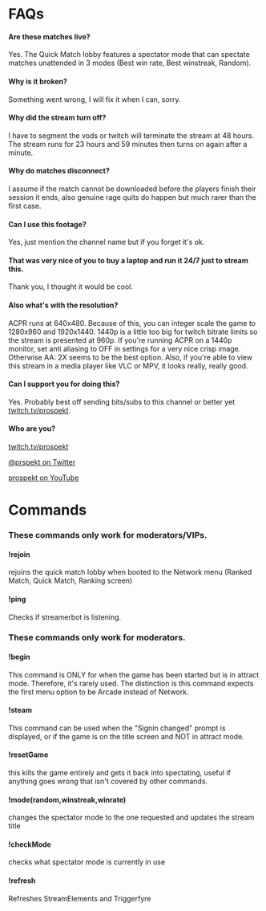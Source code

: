 # FAQs
#### Are these matches live?
Yes. The Quick Match lobby features a spectator mode that can spectate matches unattended in 3 modes (Best win rate, Best winstreak, Random).

#### Why is it broken?
Something went wrong, I will fix it when I can, sorry.

#### Why did the stream turn off?
I have to segment the vods or twitch will terminate the stream at 48 hours. The stream runs for 23 hours and 59 minutes then turns on again after a minute.

#### Why do matches disconnect?
I assume if the match cannot be downloaded before the players finish their session it ends, also genuine rage quits do happen but much rarer than the first case.

#### Can I use this footage?
Yes, just mention the channel name but if you forget it's ok.

#### That was very nice of you to buy a laptop and run it 24/7 just to stream this.
Thank you, I thought it would be cool.

#### Also what's with the resolution?
ACPR runs at 640x480. Because of this, you can integer scale the game to 1280x960 and 1920x1440. 1440p is a little too big for twitch bitrate limits so the stream is presented at 960p. If you're running ACPR on a 1440p monitor, set anti aliasing to OFF in settings for a very nice crisp image. Otherwise AA: 2X seems to be the best option. Also, if you're able to view this stream in a media player like VLC or MPV, it looks really, really good.

#### Can I support you for doing this?
Yes. Probably best off sending bits/subs to this channel or better yet [twitch.tv/prospekt](https://twitch.tv/prospekt).

#### Who are you?
[twitch.tv/prospekt](https://twitch.tv/prospekt)

[@prspekt on Twitter](https://twitter.com/prspekt)

[prospekt on YouTube](https://www.youtube.com/channel/UCCO_DP32pnyS5ZTJZISJGgA)

# Commands
### These commands only work for moderators/VIPs.

#### !rejoin
rejoins the quick match lobby when booted to the Network menu (Ranked Match, Quick Match, Ranking screen)

#### !ping
Checks if streamerbot is listening.



### These commands only work for moderators.

#### !begin 
This command is ONLY for when the game has been started but is in attract mode. Therefore, it's rarely used. The distinction is this command expects the first menu option to be Arcade instead of Network.

#### !steam
This command can be used when the "Signin changed" prompt is displayed, or if the game is on the title screen and NOT in attract mode.

#### !resetGame
this kills the game entirely and gets it back into spectating, useful if anything goes wrong that isn't covered by other commands.

#### !mode(random,winstreak,winrate)
changes the spectator mode to the one requested and updates the stream title

#### !checkMode
checks what spectator mode is currently in use

#### !refresh
Refreshes StreamElements and Triggerfyre
